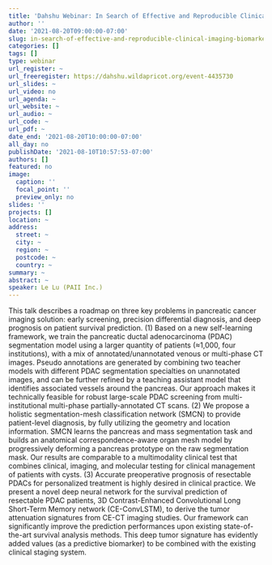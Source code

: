 ```yaml
---
title: 'Dahshu Webinar: In Search of Effective and Reproducible Clinical Imaging Biomarkers for Population Health and Oncology Applications of Screening, Diagnosis and Prognosis'
author: ''
date: '2021-08-20T09:00:00-07:00'
slug: in-search-of-effective-and-reproducible-clinical-imaging-biomarkers-for-population-health-and-oncology-applications-of-screening-diagnosis-and-prognosis
categories: []
tags: []
type: webinar
url_register: ~
url_freeregister: https://dahshu.wildapricot.org/event-4435730
url_slides: ~
url_video: no
url_agenda: ~
url_website: ~
url_audio: ~
url_code: ~
url_pdf: ~
date_end: '2021-08-20T10:00:00-07:00'
all_day: no
publishDate: '2021-08-10T10:57:53-07:00'
authors: []
featured: no
image:
  caption: ''
  focal_point: ''
  preview_only: no
slides: ''
projects: []
location: ~
address:
  street: ~
  city: ~
  region: ~
  postcode: ~
  country: ~
summary: ~
abstract: ~
speaker: Le Lu (PAII Inc.)
---
```

<!--more-->
This talk describes a roadmap on three key problems in pancreatic cancer imaging solution: early screening, precision differential diagnosis, and deep prognosis on patient survival prediction. (1) Based on a new self-learning framework, we train the pancreatic ductal adenocarcinoma (PDAC) segmentation model using a larger quantity of patients (≈1,000, four institutions), with a mix of annotated/unannotated venous or multi-phase CT images. Pseudo annotations are generated by combining two teacher models with different PDAC segmentation specialties on unannotated images, and can be further refined by a teaching assistant model that identifies associated vessels around the pancreas. Our approach makes it technically feasible for robust large-scale PDAC screening from multi-institutional multi-phase partially-annotated CT scans. (2) We propose a holistic segmentation-mesh classification network (SMCN) to provide patient-level diagnosis, by fully utilizing the geometry and location information. SMCN learns the pancreas and mass segmentation task and builds an anatomical correspondence-aware organ mesh model by progressively deforming a pancreas prototype on the raw segmentation mask. Our results are comparable to a multimodality clinical test that combines clinical, imaging, and molecular testing for clinical management of patients with cysts. (3) Accurate preoperative prognosis of resectable PDACs for personalized treatment is highly desired in clinical practice. We present a novel deep neural network for the survival prediction of resectable PDAC patients, 3D Contrast-Enhanced Convolutional Long Short-Term Memory network (CE-ConvLSTM), to derive the tumor attenuation signatures from CE-CT imaging studies. Our framework can significantly improve the prediction performances upon existing state-of-the-art survival analysis methods. This deep tumor signature has evidently added values (as a predictive biomarker) to be combined with the existing clinical staging system.